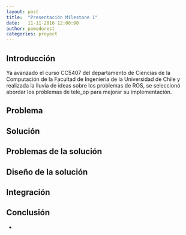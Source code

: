 ```yaml
---
layout: post
title:  "Presentación Milestone 1"
date:   11-11-2016 12:00:00
author: pomodorest
categories: proyect
---
```


## Introducción 
Ya avanzado el curso CC5407 del departamento de Ciencias de la Computación de la Facultad de Ingeniería de la Universidad de Chile y realizada la lluvia de ideas sobre los problemas de ROS, se seleccionó abordar los problemas de tele_op para mejorar su implementación.


## Problema

## Solución 

## Problemas de la solución

## Diseño de la solución

## Integración

## Conclusión 
-
